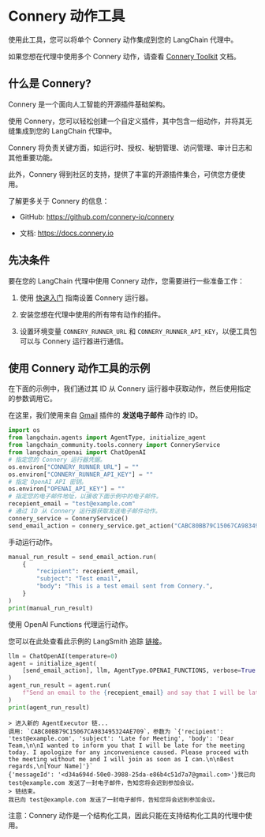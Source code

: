 # Connery 动作工具

使用此工具，您可以将单个 Connery 动作集成到您的 LangChain 代理中。

如果您想在代理中使用多个 Connery 动作，请查看 [Connery Toolkit](/docs/integrations/toolkits/connery) 文档。

## 什么是 Connery?

Connery 是一个面向人工智能的开源插件基础架构。

使用 Connery，您可以轻松创建一个自定义插件，其中包含一组动作，并将其无缝集成到您的 LangChain 代理中。

Connery 将负责关键方面，如运行时、授权、秘钥管理、访问管理、审计日志和其他重要功能。

此外，Connery 得到社区的支持，提供了丰富的开源插件集合，可供您方便使用。

了解更多关于 Connery 的信息：

- GitHub: https://github.com/connery-io/connery

- 文档: https://docs.connery.io

## 先决条件

要在您的 LangChain 代理中使用 Connery 动作，您需要进行一些准备工作：

1. 使用 [快速入门](https://docs.connery.io/docs/runner/quick-start/) 指南设置 Connery 运行器。

2. 安装您想在代理中使用的所有带有动作的插件。

3. 设置环境变量 `CONNERY_RUNNER_URL` 和 `CONNERY_RUNNER_API_KEY`，以便工具包可以与 Connery 运行器进行通信。

## 使用 Connery 动作工具的示例

在下面的示例中，我们通过其 ID 从 Connery 运行器中获取动作，然后使用指定的参数调用它。

在这里，我们使用来自 [Gmail](https://github.com/connery-io/gmail) 插件的 **发送电子邮件** 动作的 ID。

```python
import os
from langchain.agents import AgentType, initialize_agent
from langchain_community.tools.connery import ConneryService
from langchain_openai import ChatOpenAI
# 指定您的 Connery 运行器凭据。
os.environ["CONNERY_RUNNER_URL"] = ""
os.environ["CONNERY_RUNNER_API_KEY"] = ""
# 指定 OpenAI API 密钥。
os.environ["OPENAI_API_KEY"] = ""
# 指定您的电子邮件地址，以接收下面示例中的电子邮件。
recepient_email = "test@example.com"
# 通过 ID 从 Connery 运行器获取发送电子邮件动作。
connery_service = ConneryService()
send_email_action = connery_service.get_action("CABC80BB79C15067CA983495324AE709")
```

手动运行动作。

```python
manual_run_result = send_email_action.run(
    {
        "recipient": recepient_email,
        "subject": "Test email",
        "body": "This is a test email sent from Connery.",
    }
)
print(manual_run_result)
```

使用 OpenAI Functions 代理运行动作。

您可以在此处查看此示例的 LangSmith 追踪 [链接](https://smith.langchain.com/public/a37d216f-c121-46da-a428-0e09dc19b1dc/r)。

```python
llm = ChatOpenAI(temperature=0)
agent = initialize_agent(
    [send_email_action], llm, AgentType.OPENAI_FUNCTIONS, verbose=True
)
agent_run_result = agent.run(
    f"Send an email to the {recepient_email} and say that I will be late for the meeting."
)
print(agent_run_result)
```

```output
> 进入新的 AgentExecutor 链...
调用: `CABC80BB79C15067CA983495324AE709`，参数为 `{'recipient': 'test@example.com', 'subject': 'Late for Meeting', 'body': 'Dear Team,\n\nI wanted to inform you that I will be late for the meeting today. I apologize for any inconvenience caused. Please proceed with the meeting without me and I will join as soon as I can.\n\nBest regards,\n[Your Name]'}`
{'messageId': '<d34a694d-50e0-3988-25da-e86b4c51d7a7@gmail.com>'}我已向 test@example.com 发送了一封电子邮件，告知您将会迟到参加会议。
> 链结束。
我已向 test@example.com 发送了一封电子邮件，告知您将会迟到参加会议。
```

注意：Connery 动作是一个结构化工具，因此只能在支持结构化工具的代理中使用。